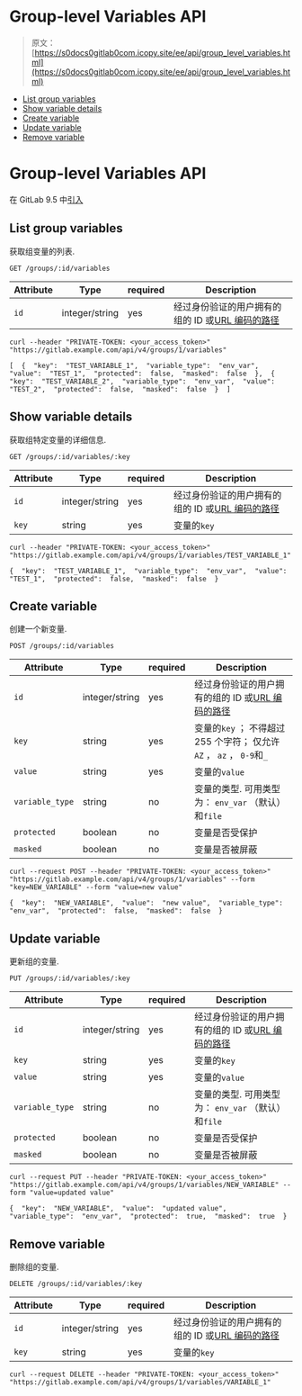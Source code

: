# Group-level Variables API

> 原文：[https://s0docs0gitlab0com.icopy.site/ee/api/group_level_variables.html](https://s0docs0gitlab0com.icopy.site/ee/api/group_level_variables.html)

*   [List group variables](#list-group-variables)
*   [Show variable details](#show-variable-details)
*   [Create variable](#create-variable)
*   [Update variable](#update-variable)
*   [Remove variable](#remove-variable)

# Group-level Variables API[](#group-level-variables-api "Permalink")

在 GitLab 9.5 中[引入](https://gitlab.com/gitlab-org/gitlab-foss/-/issues/34519)

## List group variables[](#list-group-variables "Permalink")

获取组变量的列表.

```
GET /groups/:id/variables 
```

| Attribute | Type | required | Description |
| --- | --- | --- | --- |
| `id` | integer/string | yes | 经过身份验证的用户拥有的组的 ID 或[URL 编码的路径](README.html#namespaced-path-encoding) |

```
curl --header "PRIVATE-TOKEN: <your_access_token>" "https://gitlab.example.com/api/v4/groups/1/variables" 
```

```
[  {  "key":  "TEST_VARIABLE_1",  "variable_type":  "env_var",  "value":  "TEST_1",  "protected":  false,  "masked":  false  },  {  "key":  "TEST_VARIABLE_2",  "variable_type":  "env_var",  "value":  "TEST_2",  "protected":  false,  "masked":  false  }  ] 
```

## Show variable details[](#show-variable-details "Permalink")

获取组特定变量的详细信息.

```
GET /groups/:id/variables/:key 
```

| Attribute | Type | required | Description |
| --- | --- | --- | --- |
| `id` | integer/string | yes | 经过身份验证的用户拥有的组的 ID 或[URL 编码的路径](README.html#namespaced-path-encoding) |
| `key` | string | yes | 变量的`key` |

```
curl --header "PRIVATE-TOKEN: <your_access_token>" "https://gitlab.example.com/api/v4/groups/1/variables/TEST_VARIABLE_1" 
```

```
{  "key":  "TEST_VARIABLE_1",  "variable_type":  "env_var",  "value":  "TEST_1",  "protected":  false,  "masked":  false  } 
```

## Create variable[](#create-variable "Permalink")

创建一个新变量.

```
POST /groups/:id/variables 
```

| Attribute | Type | required | Description |
| --- | --- | --- | --- |
| `id` | integer/string | yes | 经过身份验证的用户拥有的组的 ID 或[URL 编码的路径](README.html#namespaced-path-encoding) |
| `key` | string | yes | 变量的`key` ； 不得超过 255 个字符； 仅允许`AZ` ， `az` ， `0-9`和`_` |
| `value` | string | yes | 变量的`value` |
| `variable_type` | string | no | 变量的类型. 可用类型为： `env_var` （默认）和`file` |
| `protected` | boolean | no | 变量是否受保护 |
| `masked` | boolean | no | 变量是否被屏蔽 |

```
curl --request POST --header "PRIVATE-TOKEN: <your_access_token>" "https://gitlab.example.com/api/v4/groups/1/variables" --form "key=NEW_VARIABLE" --form "value=new value" 
```

```
{  "key":  "NEW_VARIABLE",  "value":  "new value",  "variable_type":  "env_var",  "protected":  false,  "masked":  false  } 
```

## Update variable[](#update-variable "Permalink")

更新组的变量.

```
PUT /groups/:id/variables/:key 
```

| Attribute | Type | required | Description |
| --- | --- | --- | --- |
| `id` | integer/string | yes | 经过身份验证的用户拥有的组的 ID 或[URL 编码的路径](README.html#namespaced-path-encoding) |
| `key` | string | yes | 变量的`key` |
| `value` | string | yes | 变量的`value` |
| `variable_type` | string | no | 变量的类型. 可用类型为： `env_var` （默认）和`file` |
| `protected` | boolean | no | 变量是否受保护 |
| `masked` | boolean | no | 变量是否被屏蔽 |

```
curl --request PUT --header "PRIVATE-TOKEN: <your_access_token>" "https://gitlab.example.com/api/v4/groups/1/variables/NEW_VARIABLE" --form "value=updated value" 
```

```
{  "key":  "NEW_VARIABLE",  "value":  "updated value",  "variable_type":  "env_var",  "protected":  true,  "masked":  true  } 
```

## Remove variable[](#remove-variable "Permalink")

删除组的变量.

```
DELETE /groups/:id/variables/:key 
```

| Attribute | Type | required | Description |
| --- | --- | --- | --- |
| `id` | integer/string | yes | 经过身份验证的用户拥有的组的 ID 或[URL 编码的路径](README.html#namespaced-path-encoding) |
| `key` | string | yes | 变量的`key` |

```
curl --request DELETE --header "PRIVATE-TOKEN: <your_access_token>" "https://gitlab.example.com/api/v4/groups/1/variables/VARIABLE_1" 
```